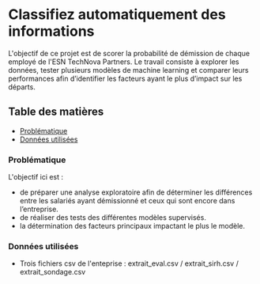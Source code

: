 # Classifiez automatiquement des informations
L'objectif de ce projet est de scorer la probabilité de démission de chaque employé de l'ESN TechNova Partners.
Le travail consiste à explorer les données, tester plusieurs modèles de machine learning et comparer leurs performances afin d’identifier les facteurs ayant le plus d’impact sur les départs.

## Table des matières
- [Problématique](#problematique)
- [Données utilisées](#donnees-utilisees)

### Problématique
L'objectif ici est :
- de préparer une analyse exploratoire afin de déterminer les différences entre les salariés ayant démissionné et ceux qui sont encore dans l’entreprise.
- de réaliser des tests des différentes modèles supervisés.
- la détermination des facteurs principaux impactant le plus le modèle.

### Données utilisées
- Trois fichiers csv de l'enteprise : extrait_eval.csv / extrait_sirh.csv / extrait_sondage.csv

